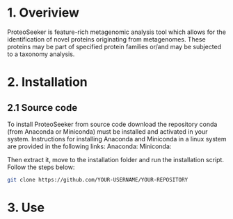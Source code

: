 # 1. Overiview
ProteoSeeker is feature-rich metagenomic analysis tool which allows for the identification of novel proteins originating from metagenomes. These proteins may be part of specified protein families or/and may be subjected to a taxonomy analysis.

# 2. Installation
## 2.1 Source code
To install ProteoSeeker from source code download the repository conda (from Anaconda or Miniconda) must be installed and activated in your system. Instructions for installing Anaconda and Miniconda in a linux system are provided in the following links:
Anaconda: 
Miniconda: 

Then extract it, move to the installation folder and run the installation script. Follow the steps below:
~~~bash
git clone https://github.com/YOUR-USERNAME/YOUR-REPOSITORY
~~~

# 3. Use


